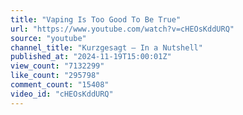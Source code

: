 ```yaml
---
title: "Vaping Is Too Good To Be True"
url: "https://www.youtube.com/watch?v=cHEOsKddURQ"
source: "youtube"
channel_title: "Kurzgesagt – In a Nutshell"
published_at: "2024-11-19T15:00:01Z"
view_count: "7132299"
like_count: "295798"
comment_count: "15408"
video_id: "cHEOsKddURQ"
---
```


